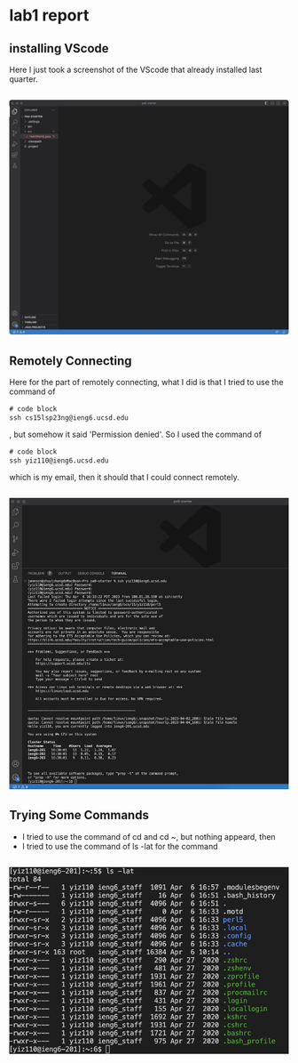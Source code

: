 # lab1 report

## installing VScode

Here I just took a screenshot of the VScode that already installed last quarter.

![Image](vscode.jpg)
---

## Remotely Connecting
Here for the part of remotely connecting, what I did is that I tried to use the command of 
```
# code block
ssh cs15lsp23ng@ieng6.ucsd.edu
```
, but somehow it said 'Permission denied'. So I used the command of 
```
# code block
ssh yiz110@ieng6.ucsd.edu
```
which is my email, then it should that I could connect remotely.

![Image](login.jpg)
---

## Trying Some Commands

* I tried to use the command of cd and cd ~, but nothing appeard, then
* I tried to use the command of ls -lat for the command

![Image](command.jpg)
---
